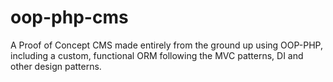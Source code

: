 # oop-php-cms
A Proof of Concept CMS made entirely from the ground up using OOP-PHP, including a custom, functional ORM following the MVC patterns, DI and other design patterns.
